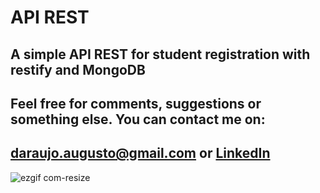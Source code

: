 # API REST

## A simple API REST for student registration with restify and MongoDB

## Feel free for comments, suggestions or something else. You can contact me on:
## daraujo.augusto@gmail.com or [LinkedIn](https://linkedin.com/in/daraujo-augusto)


![ezgif com-resize](https://user-images.githubusercontent.com/51061974/62897258-e3cd5a80-bd20-11e9-9f0e-812cbadd1495.gif)